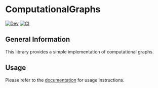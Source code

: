 # ComputationalGraphs

[![Dev](https://img.shields.io/badge/docs-dev-blue.svg)](https://tensor4all.github.io/ComputationalGraphs.jl/dev)
[![CI](https://github.com/tensor4all/ComputationalGraphs.jl/actions/workflows/CI.yml/badge.svg)](https://github.com/tensor4all/ComputationalGraphs.jl/actions/workflows/CI.yml)

## General Information
This library provides a simple implementation of computational graphs.

## Usage

Please refer to the [documentation](https://tensor4all.github.io/ComputationalGraphs.jl/) for usage instructions.
